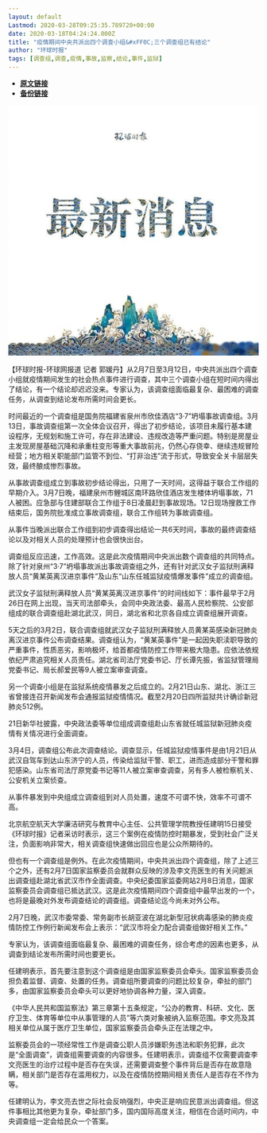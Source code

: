 ```yaml
---
layout: default
Lastmod: 2020-03-28T09:25:35.789720+00:00
date: 2020-03-18T04:24:24.000Z
title: "疫情期间中央共派出四个调查小组&#xFF0C;三个调查组已有结论"
author: "环球时报"
tags: [调查组,调查,疫情,事故,监察,结论,事件,监狱]
---
```


* [**原文链接**](https://archive.li/wip/yRG5g)
* [**备份链接**](https://archive.li/wip/yRG5g)


![](/images/post/03d590fcf90942ea7ac9ec193061f891.jpg)

【环球时报-环球网报道 记者 郭媛丹】从2月7日至3月12日，中央共派出四个调查小组就疫情期间发生的社会热点事件进行调查，其中三个调查小组在短时间内得出了结论，有一个结论却迟迟没来。专家认为，该调查组面临最复杂、最困难的调查任务，从调查到结论发布所需时间会更长。

时间最近的一个调查组是国务院福建省泉州市欣佳酒店“3·7”坍塌事故调查组。3月13日，事故调查组第一次全体会议召开，得出了初步结论，该项目未履行基本建设程序，无规划和施工许可，存在非法建设、违规改造等严重问题。特别是房屋业主发现房屋基础沉降和承重柱变形等重大事故前兆，仍然心存侥幸、继续违规冒险经营；地方相关职能部门监管不到位、“打非治违”流于形式，导致安全关卡层层失效，最终酿成惨烈事故。

从事故调查组成立到事故初步结论得出，只用了一天时间，这得益于联合工作组的早期介入。3月7日晚，福建泉州市鲤城区南环路欣佳酒店发生楼体坍塌事故，71人被困。应急部与住建部联合工作组于8日凌晨赶到事故现场。12日现场搜救工作结束后，国务院批准成立事故调查组，联合工作组转为事故调查组。

从事件当晚派出联合工作组到初步调查得出结论一共6天时间，事故的最终调查结论以及对相关人员的处理预计也会很快出台。

调查组反应迅速，工作高效。这是此次疫情期间中央派出数个调查组的共同特点。除了针对泉州“3·7”坍塌事故派出事故调查组之外，还有针对武汉女子监狱刑满释放人员“黄某英离汉进京事件”及山东“山东任城监狱疫情爆发事件”成立的调查组。

武汉女子监狱刑满释放人员“黄某英离汉进京事件”的时间线如下：事件最早于2月26日在网上出现，当天司法部牵头，会同中央政法委、最高人民检察院、公安部组成的联合调查组赴湖北武汉，同日，湖北省和北京各自成立调查组展开调查。

5天之后的3月2日，联合调查组就武汉女子监狱刑满释放人员黄某英感染新冠肺炎离汉进京事件公布调查结果。调查组认为，“黄某英事件”是一起因失职渎职导致的严重事件，性质恶劣，影响极坏，给首都疫情防控工作带来极大隐患。应依法依规依纪严肃追究相关人员责任。湖北省司法厅党委书记、厅长谭先振，省监狱管理局党委书记、局长郝爱民等9人被立案审查调查。

另一个调查小组是在监狱系统疫情暴发之后成立的。2月21日山东、湖北、浙江三省曾接连召开新闻发布会通报监狱疫情情况。截至2月20日四所监狱共计确诊新冠肺炎512例。

21日新华社披露，中央政法委等单位组成调查组赴山东省就任城监狱新冠肺炎疫情有关情况进行全面调查。

3月4日，调查组公布此次调查结论。调查显示，任城监狱疫情事件是由1月21日从武汉自驾车到达山东济宁的人员，传染给监狱干警、职工，进而造成部分干警和罪犯感染。山东省司法厅原党委书记等11人被立案审查调查，另有多人被检察机关、公安机关立案侦查。

从事件暴发到中央组成立调查组到对人员处置，速度不可谓不快，效率不可谓不高。

北京航空航天大学廉洁研究与教育中心主任、公共管理学院教授任建明15日接受《环球时报》记者采访时表示，这三个案例在疫情防控时期暴发，受到社会广泛关注，负面影响非常大，相关调查组快速做出回应也是公众所期待的。

但也有一个调查组是例外。在此次疫情期间，中央共派出四个调查组，除了上述三个之外，还有2月7日国家监察委员会就群众反映的涉及李文亮医生的有关问题派出调查组赴湖北省武汉市作全面调查。中央纪委国家监委网站2月8日消息，国家监察委员会调查组已抵达武汉。这是此次疫情期间四个调查组中最早出发的一个，也将是最晚对外发布调查结论的调查组。调查结论迄今尚未对外公布。

2月7日晚，武汉市委常委、常务副市长胡亚波在湖北新型冠状病毒感染的肺炎疫情防控工作例行新闻发布会上表示：“武汉市将全力配合调查组做好相关工作。”

专家认为，该调查组面临最复杂、最困难的调查任务，综合考虑的因素也更多，从调查到结论发布所需时间也要更长。

任建明表示，首先要注意到这个调查组是由国家监察委员会牵头。国家监察委员会担负着监督、调查、处置的任务。调查组所要调查的问题比较复杂，牵扯的部门多，由国家监察委员会牵头可以更好地协调各种力量，深入调查。

《中华人民共和国监察法》第三章第十五条规定，“公办的教育、科研、文化、医疗卫生、体育等单位中从事管理的人员”等六类对象被纳入监察范围。李文亮及其相关单位从属于医疗卫生单位，国家监察委员会牵头正在法理之中。

监察委员会的一项经常性工作是调查公职人员涉嫌职务违法和职务犯罪，此次是“全面调查”，调查组需要调查的内容很多。任建明表示，调查组不仅需要调查李文亮医生的治疗过程中是否存在失误，还需要调查整个事件背后是否存在故意隐瞒，相关部门是否存在滥用权力，以及在疫情防控期间相关责任人是否存在不作为等。

任建明认为，李文亮去世之际社会反响强烈，中央正是响应民意派出调查组。但这件事相比其他更为复杂，牵扯部门多，国内国际高度关注，相信在合适时间内，中央调查组一定会给民众一个答案。

